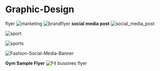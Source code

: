 # Graphic-Design
flyer
![marketing](https://user-images.githubusercontent.com/78899323/124571874-cdc16980-de65-11eb-91fd-a1d71e0a233d.jpg)
![brandflyer](https://user-images.githubusercontent.com/78899323/124855388-80104280-dfc6-11eb-827c-32c716a0509d.jpg)
<strong>social media post</strong>
![social_media_post](https://user-images.githubusercontent.com/78899323/125010652-8f55c580-e084-11eb-8c2f-fd5da61a40c0.jpg)

![sport](https://user-images.githubusercontent.com/78899323/125149223-4cafee00-e155-11eb-829f-871233eebb34.jpg)

![sports](https://user-images.githubusercontent.com/78899323/125204829-bedf1a80-e29c-11eb-93f3-67987d766977.jpg)

![Fashion-Social-Media-Banner](https://user-images.githubusercontent.com/78899323/125204885-049be300-e29d-11eb-8f1a-d6117003763f.jpg)

<Strong>Gym Sample Flyer</Strong>
![Fit bussines flyer](https://user-images.githubusercontent.com/78899323/125009866-01c5a600-e083-11eb-8c0b-4dcb639b1dd5.jpg)

